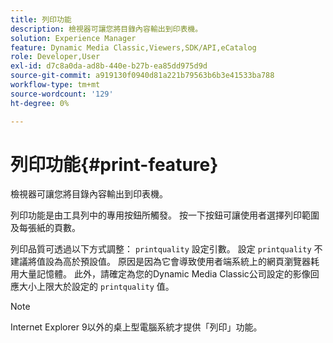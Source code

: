 ```yaml
---
title: 列印功能
description: 檢視器可讓您將目錄內容輸出到印表機。
solution: Experience Manager
feature: Dynamic Media Classic,Viewers,SDK/API,eCatalog
role: Developer,User
exl-id: d7c8a0da-ad8b-440e-b27b-ea85dd975d9d
source-git-commit: a919130f0940d81a221b79563b6b3e41533ba788
workflow-type: tm+mt
source-wordcount: '129'
ht-degree: 0%

---
```


# 列印功能{#print-feature}

檢視器可讓您將目錄內容輸出到印表機。

列印功能是由工具列中的專用按鈕所觸發。 按一下按鈕可讓使用者選擇列印範圍及每張紙的頁數。

列印品質可透過以下方式調整： `printquality` 設定引數。 設定 `printquality` 不建議將值設為高於預設值。 原因是因為它會導致使用者端系統上的網頁瀏覽器耗用大量記憶體。 此外，請確定為您的Dynamic Media Classic公司設定的影像回應大小上限大於設定的 `printquality` 值。

>[!NOTE]
>
>Internet Explorer 9以外的桌上型電腦系統才提供「列印」功能。
